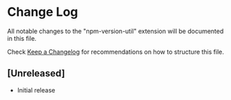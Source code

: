 # Change Log
All notable changes to the "npm-version-util" extension will be documented in this file.

Check [Keep a Changelog](http://keepachangelog.com/) for recommendations on how to structure this file.

## [Unreleased]
- Initial release